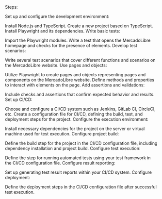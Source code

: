 Steps:

Set up and configure the development environment:

Install Node.js and TypeScript.
Create a new project based on TypeScript.
Install Playwright and its dependencies.
Write basic tests:

Import the Playwright modules.
Write a test that opens the MercadoLibre homepage and checks for the presence of elements.
Develop test scenarios:

Write several test scenarios that cover different functions and scenarios on the MercadoLibre website.
Use pages and objects:

Utilize Playwright to create pages and objects representing pages and components on the MercadoLibre website.
Define methods and properties to interact with elements on the page.
Add assertions and validations:

Include checks and assertions that confirm expected behavior and results.
Set up CI/CD:

Choose and configure a CI/CD system such as Jenkins, GitLab CI, CircleCI, etc.
Create a configuration file for CI/CD, defining the build, test, and deployment steps for the project.
Configure the execution environment:

Install necessary dependencies for the project on the server or virtual machine used for test execution.
Configure project build:

Define the build step for the project in the CI/CD configuration file, including dependency installation and project build.
Configure test execution:

Define the step for running automated tests using your test framework in the CI/CD configuration file.
Configure result reporting:

Set up generating test result reports within your CI/CD system.
Configure deployment:

Define the deployment steps in the CI/CD configuration file after successful test execution.
